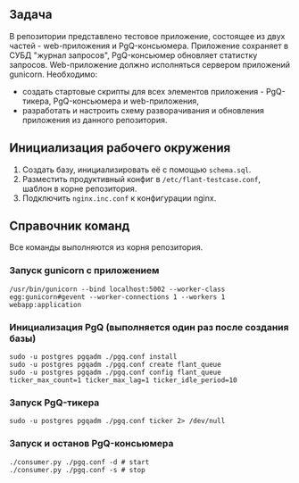 ## Задача
В репозитории представлено тестовое приложение, состоящее из двух частей - web-приложения и PgQ-консьюмера. Приложение сохраняет в СУБД "журнал запросов", PgQ-консьюмер обновляет статистку запросов. Web-приложение должно исполняться сервером приложений gunicorn.
Необходимо:
* создать стартовые скрипты для всех элементов приложения - PgQ-тикера, PgQ-консьюмера и web-приложения,
* разработать и настроить схему разворачивания и обновления приложения из данного репозитория.

## Инициализация рабочего окружения
1. Создать базу, инициализировать её с помощью ```schema.sql```.
2. Разместить продуктивный конфиг в ```/etc/flant-testcase.conf```, шаблон в корне репозитория.
3. Подключить ```nginx.inc.conf``` к конфигурации nginx.

## Справочник команд
Все команды выполняются из корня репозитория.

### Запуск gunicorn с приложением
```
/usr/bin/gunicorn --bind localhost:5002 --worker-class egg:gunicorn#gevent --worker-connections 1 --workers 1 webapp:application
```

### Инициализация PgQ (выполняется один раз после создания базы)
```
sudo -u postgres pgqadm ./pgq.conf install
sudo -u postgres pgqadm ./pgq.conf create flant_queue
sudo -u postgres pgqadm ./pgq.conf config flant_queue ticker_max_count=1 ticker_max_lag=1 ticker_idle_period=10
```

### Запуск PgQ-тикера
```
sudo -u postgres pgqadm ./pgq.conf ticker 2> /dev/null
```


### Запуск и останов PgQ-консьюмера
```
./consumer.py ./pgq.conf -d # start
./consumer.py ./pgq.conf -s # stop
```